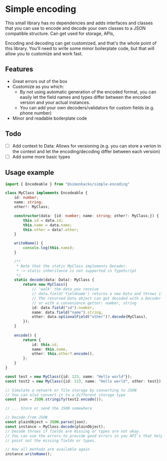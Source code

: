 # Simple encoding

This small library has no dependencies and adds interfaces and classes that you can use to encode and decode your own classes to a JSON compatible structure. Can get used for storage, APIs, 

Encoding and decoding can get customized, and that's the whole point of this library. You'll need to write some minor boilerplate code, but that will allow you to customize and work fast.

## Features

- Great errors out of the box
- Customize as you which:
    - By not using automatic generation of the encoded format, you can easily let the field names and types differ between the encoded version and your actual instances.
    - You can add your own decoders/validators for custom fields (e.g. phone number)
- Minor and readable boilerplate code

## Todo

- [ ] Add context to Data: Allows for versioning (e.g. you can store a verion in the context and let the encoding/decoding differ between each version)
- [ ] Add some more basic types

## Usage example

```ts
import { Encodeable } from "@simonbackx/simple-encoding"

class MyClass implements Encodeable {
    id: number;
    name: string;
    other?: MyClass;

    constructor(data: {id: number; name: string; other?: MyClass;}) {
        this.id = data.id;
        this.name = data.name;
        this.other = data?.other;
    }

    writeName() {
        console.log(this.name);
    }

    /**
     * Note that the static MyClass implements Decoder.
     * -> static inheritance is not supported in TypeScript
     */
    static decode(data: Data): MyClass {
        return new MyClass({
            // 'walk' the data you receive
            // data.field('fieldname') returns a new Data and throws if the field does not exist
            // The returned Data object can get decoded with a Decoder using .decode(Decoder)
            // or with a convenience getter: number, string
            id: data.field("id").number,
            name: data.field("name").string,
            other: data.optionalField("other")?.decode(MyClass),
        });
    }
    
    encode() {
        return {
            id: this.id,
            name: this.name,
            other: this.other?.encode(),
        };
    }
}

const test = new MyClass({id: 123, name: "Hello world"});
const test2 = new MyClass({id: 123, name: "Hello world", other: test});

// Simulate a network or file storage by converting to JSON
// You can also convert it to a different storage type
const json = JSON.stringify(test2.encode());

// ... Store or send the JSON somewhere

// Decode from JSON
const plainObject = JSON.parse(json);
const instance = MyClass.decode(plainObject);
// Decode throws if fields are missing or types are not okay.
// You can use the errors to provide good errors in you API's that help developers to 
// point out the missing fields or types.

// Now all methods are available again
instance.writeName();

```